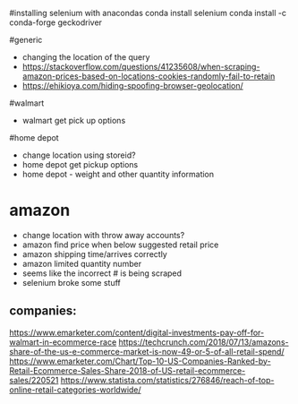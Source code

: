 #installing selenium with anacondas
conda install selenium
conda install -c conda-forge geckodriver

#generic
* changing the location of the query
* https://stackoverflow.com/questions/41235608/when-scraping-amazon-prices-based-on-locations-cookies-randomly-fail-to-retain
* https://ehikioya.com/hiding-spoofing-browser-geolocation/

#walmart
* walmart get pick up options

#home depot
* change location using storeid?
* home depot get pickup options
* home depot - weight and other quantity information

# amazon
* change location with throw away accounts?
* amazon find price when below suggested retail price
* amazon shipping time/arrives correctly
* amazon limited quantity number
* seems like the incorrect # is being scraped
* selenium broke some stuff

## companies:
https://www.emarketer.com/content/digital-investments-pay-off-for-walmart-in-ecommerce-race
https://techcrunch.com/2018/07/13/amazons-share-of-the-us-e-commerce-market-is-now-49-or-5-of-all-retail-spend/
https://www.emarketer.com/Chart/Top-10-US-Companies-Ranked-by-Retail-Ecommerce-Sales-Share-2018-of-US-retail-ecommerce-sales/220521
https://www.statista.com/statistics/276846/reach-of-top-online-retail-categories-worldwide/


